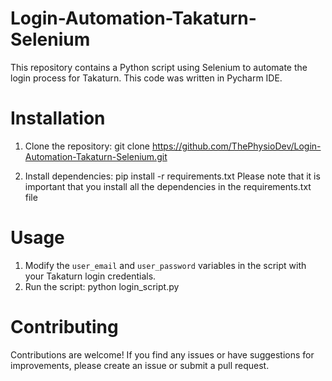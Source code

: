 # Login-Automation-Takaturn-Selenium
This repository contains a Python script using Selenium to automate the login process for Takaturn.
This code was written in Pycharm IDE.

# Installation
1. Clone the repository:
    git clone https://github.com/ThePhysioDev/Login-Automation-Takaturn-Selenium.git

2. Install dependencies:
    pip install -r requirements.txt
Please note that it is important that you install all the dependencies in the requirements.txt file

# Usage
1. Modify the `user_email` and `user_password` variables in the script with your Takaturn login credentials.
2. Run the script:
    python login_script.py

# Contributing

Contributions are welcome! If you find any issues or have suggestions for improvements, please create an issue or submit a pull request.


    

